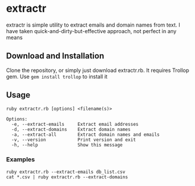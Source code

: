 # extractr
extractr is simple utility to extract emails and domain names from text. I have taken quick-and-dirty-but-effective approach, not perfect in any means

## Download and Installation

Clone the repository, or simply just download extractr.rb. It requires Trollop gem. Use `gem install trollop` to install it

## Usage

	ruby extractr.rb [options] <filename(s)>

	Options:
	  -e, --extract-emails     Extract email addresses
	  -d, --extract-domains    Extract domain names
	  -a, --extract-all        Extract domain names and emails
	  -v, --version            Print version and exit
	  -h, --help               Show this message

### Examples

	ruby extractr.rb --extract-emails db_list.csv
	cat *.csv | ruby extractr.rb --extract-domains
 
